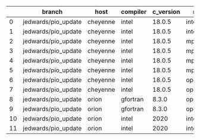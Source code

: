 |    | branch              | host     | compiler   | c_version   | mpi      | m_version   | o_g   | os    | build   | u_pass   | u_fail   | s_pass   | s_fail   | e_pass   | e_fail   | nuopc_pass   | nuopc_fail   | hash                                                                                                                                       | modified            |
|----|---------------------|----------|------------|-------------|----------|-------------|-------|-------|---------|----------|----------|----------|----------|----------|----------|--------------|--------------|--------------------------------------------------------------------------------------------------------------------------------------------|---------------------|
|  0 | jedwards/pio_update | cheyenne | intel      | 18.0.5      | intelmpi | 2018.4.274  | O     | Linux | Pass    | -1       | -1       | -1       | -1       | -1       | -1       | fail         | fail         | [artifacts](https://github.com/esmf-org/esmf-test-artifacts/tree/cheyenne/jedwards_pio_update/cheyenne/intel/18.0.5/O/intelmpi/2018.4.274) | 02/10/2022_15:59:14 |
|  1 | jedwards/pio_update | cheyenne | intel      | 18.0.5      | intelmpi | 2018.4.274  | g     | Linux | Pass    | -1       | -1       | -1       | -1       | -1       | -1       | fail         | fail         | [artifacts](https://github.com/esmf-org/esmf-test-artifacts/tree/cheyenne/jedwards_pio_update/cheyenne/intel/18.0.5/g/intelmpi/2018.4.274) | 02/10/2022_15:59:14 |
|  2 | jedwards/pio_update | cheyenne | intel      | 18.0.5      | mpiuni   | none        | O     | Linux | Fail    | fail     | fail     | fail     | fail     | fail     | fail     | fail         | fail         | [artifacts](https://github.com/esmf-org/esmf-test-artifacts/tree/cheyenne/jedwards_pio_update/cheyenne/intel/18.0.5/O/mpiuni/none)         | 02/10/2022_15:59:14 |
|  3 | jedwards/pio_update | cheyenne | intel      | 18.0.5      | mpiuni   | none        | g     | Linux | Fail    | fail     | fail     | fail     | fail     | fail     | fail     | fail         | fail         | [artifacts](https://github.com/esmf-org/esmf-test-artifacts/tree/cheyenne/jedwards_pio_update/cheyenne/intel/18.0.5/g/mpiuni/none)         | 02/10/2022_15:59:14 |
|  4 | jedwards/pio_update | cheyenne | intel      | 18.0.5      | mpt      | 2.19        | O     | Linux | Pass    | -1       | -1       | -1       | -1       | -1       | -1       | fail         | fail         | [artifacts](https://github.com/esmf-org/esmf-test-artifacts/tree/cheyenne/jedwards_pio_update/cheyenne/intel/18.0.5/O/mpt/2.19)            | 02/10/2022_15:59:14 |
|  5 | jedwards/pio_update | cheyenne | intel      | 18.0.5      | mpt      | 2.19        | g     | Linux | Pass    | -1       | -1       | -1       | -1       | -1       | -1       | fail         | fail         | [artifacts](https://github.com/esmf-org/esmf-test-artifacts/tree/cheyenne/jedwards_pio_update/cheyenne/intel/18.0.5/g/mpt/2.19)            | 02/10/2022_15:59:14 |
|  6 | jedwards/pio_update | cheyenne | intel      | 18.0.5      | openmpi  | 3.1.4       | O     | Linux | Pass    | -1       | -1       | -1       | -1       | -1       | -1       | fail         | fail         | [artifacts](https://github.com/esmf-org/esmf-test-artifacts/tree/cheyenne/jedwards_pio_update/cheyenne/intel/18.0.5/O/openmpi/3.1.4)       | 02/10/2022_15:59:14 |
|  7 | jedwards/pio_update | cheyenne | intel      | 18.0.5      | openmpi  | 3.1.4       | g     | Linux | Pass    | -1       | -1       | -1       | -1       | -1       | -1       | fail         | fail         | [artifacts](https://github.com/esmf-org/esmf-test-artifacts/tree/cheyenne/jedwards_pio_update/cheyenne/intel/18.0.5/g/openmpi/3.1.4)       | 02/10/2022_15:59:14 |
|  8 | jedwards/pio_update | orion    | gfortran   | 8.3.0       | openmpi  | 4.0.2       | O     | Linux | Pass    | fail     | fail     | fail     | fail     | fail     | fail     | fail         | fail         | [artifacts](https://github.com/esmf-org/esmf-test-artifacts/tree/orion/jedwards_pio_update/orion/gfortran/8.3.0/O/openmpi/4.0.2)           | 02/10/2022_16:13:29 |
|  9 | jedwards/pio_update | orion    | gfortran   | 8.3.0       | openmpi  | 4.0.2       | g     | Linux | Pass    | fail     | fail     | fail     | fail     | fail     | fail     | fail         | fail         | [artifacts](https://github.com/esmf-org/esmf-test-artifacts/tree/orion/jedwards_pio_update/orion/gfortran/8.3.0/g/openmpi/4.0.2)           | 02/10/2022_16:13:29 |
| 10 | jedwards/pio_update | orion    | intel      | 2020        | intelmpi | 2020.2      | O     | Linux | Pass    | fail     | fail     | fail     | fail     | fail     | fail     | fail         | fail         | [artifacts](https://github.com/esmf-org/esmf-test-artifacts/tree/orion/jedwards_pio_update/orion/intel/2020/O/intelmpi/2020.2)             | 02/10/2022_16:13:29 |
| 11 | jedwards/pio_update | orion    | intel      | 2020        | intelmpi | 2020.2      | g     | Linux | Pass    | fail     | fail     | fail     | fail     | fail     | fail     | fail         | fail         | [artifacts](https://github.com/esmf-org/esmf-test-artifacts/tree/orion/jedwards_pio_update/orion/intel/2020/g/intelmpi/2020.2)             | 02/10/2022_16:13:29 |